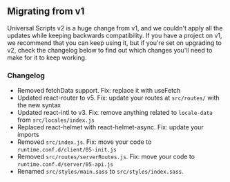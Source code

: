 ## Migrating from v1

Universal Scripts v2 is a huge change from v1, and we couldn't apply all the updates while keeping backwards compatibility.
If you have a project on v1, we recommend that you can keep using it, but if you're set on upgrading to v2, check the changelog below to find out which changes you'll need to make for it to keep working.

### Changelog

- Removed fetchData support. Fix: replace it with useFetch
- Updated react-router to v5. Fix: update your routes at `src/routes/` with the new syntax
- Updated react-intl to v3. Fix: remove anything related to `locale-data` from `src/locales/index.js`
- Replaced react-helmet with react-helmet-async. Fix: update your imports
- Removed `src/index.js`. Fix: move your code to `runtime.conf.d/client/05-init.js`
- Removed `src/routes/serverRoutes.js`. Fix: move your code to `runtime.conf.d/server/05-api.js`
- Renamed `src/styles/main.sass` to `src/styles/index.sass`.
